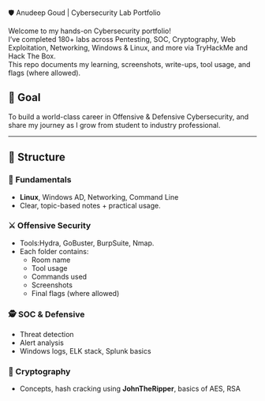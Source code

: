 🛡️ Anudeep Goud | Cybersecurity Lab Portfolio

Welcome to my hands-on Cybersecurity portfolio!  
I’ve completed 180+ labs across Pentesting, SOC, Cryptography, Web Exploitation, Networking, Windows & Linux, and more via TryHackMe and Hack The Box.  
This repo documents my learning, screenshots, write-ups, tool usage, and flags (where allowed).

## 🎯 Goal
To build a world-class career in Offensive & Defensive Cybersecurity, and share my journey as I grow from student to industry professional.

---

## 📁 Structure

### 🧠 Fundamentals
- **Linux**, Windows AD, Networking, Command Line  
- Clear, topic-based notes + practical usage.

### ⚔️ Offensive Security
- Tools:Hydra, GoBuster, BurpSuite, Nmap.  
- Each folder contains:
  - Room name
  - Tool usage
  - Commands used
  - Screenshots
  - Final flags (where allowed)

### 🕵️ SOC & Defensive
- Threat detection
- Alert analysis
- Windows logs, ELK stack, Splunk basics

### 🔐 Cryptography
- Concepts, hash cracking using **JohnTheRipper**, basics of AES, RSA

